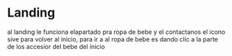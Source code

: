 # Landing
al landing le funciona elapartado pra ropa de bebe y el contactanos el icono sive para volver al inicio, para ir a al ropa
de bebe es dando clic a la parte de los accesior del bebe del inicio
